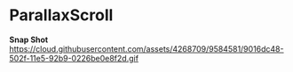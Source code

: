# ParallaxScroll

<b>Snap Shot</b>
https://cloud.githubusercontent.com/assets/4268709/9584581/9016dc48-502f-11e5-92b9-0226be0e8f2d.gif
